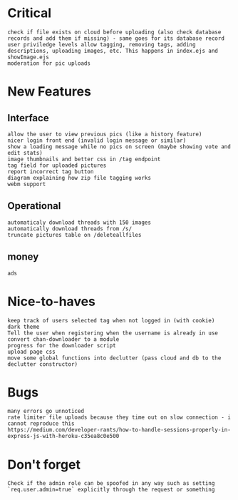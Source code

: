 # Critical
    check if file exists on cloud before uploading (also check database records and add them if missing) - same goes for its database record
    user priviledge levels allow tagging, removing tags, adding descriptions, uploading images, etc. This happens in index.ejs and showImage.ejs
    moderation for pic uploads

# New Features

## Interface
    allow the user to view previous pics (like a history feature)
    nicer login front end (invalid login message or similar)
    show a loading message while no pics on screen (maybe showing vote and edit stats)
    image thumbnails and better css in /tag endpoint
    tag field for uploaded pictures
    report incorrect tag button
    diagram explaining how zip file tagging works
    webm support

## Operational
    automaticaly download threads with 150 images
    automatically download threads from /s/
    truncate pictures table on /deleteallfiles

## money
    ads

# Nice-to-haves
    keep track of users selected tag when not logged in (with cookie)
    dark theme
    Tell the user when registering when the username is already in use
    convert chan-downloader to a module
    progress for the downloader script
    upload page css
    move some global functions into declutter (pass cloud and db to the declutter constructor)

# Bugs
    many errors go unnoticed
    rate limiter file uploads because they time out on slow connection - i cannot reproduce this
    https://medium.com/developer-rants/how-to-handle-sessions-properly-in-express-js-with-heroku-c35ea8c0e500

# Don't forget
    Check if the admin role can be spoofed in any way such as setting `req.user.admin=true` explicitly through the request or something

